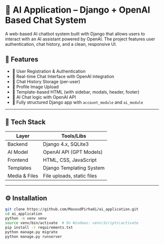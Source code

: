 # 🧠 AI Application – Django + OpenAI Based Chat System

A web-based AI chatbot system built with Django that allows users to interact with an AI assistant powered by OpenAI. The project features user authentication, chat history, and a clean, responsive UI.

## 🚀 Features

- 🔐 User Registration & Authentication
- 💬 Real-time Chat Interface with OpenAI integration
- 🧾 Chat History Storage (per-user)
- 📁 Profile Image Upload
- 📄 Template-based HTML (with sidebar, modals, header, footer)
- 🧠 AI Chat logic with OpenAI API
- 🧪 Fully structured Django app with `account_module` and `ai_module`

---

## 🧰 Tech Stack

| Layer        | Tools/Libs                   |
|--------------|------------------------------|
| Backend      | Django 4.x, SQLite3          |
| AI Model     | OpenAI API (GPT Models)      |
| Frontend     | HTML, CSS, JavaScript        |
| Templates    | Django Templating System     |
| Media & Files| File uploads, static files   |

---

## ⚙️ Installation

```bash
git clone https://github.com/MasoudPirhadi/ai_application.git
cd ai_application
python -m venv venv
source venv/bin/activate  # On Windows: venv\Scripts\activate
pip install -r requirements.txt
python manage.py migrate
python manage.py runserver
